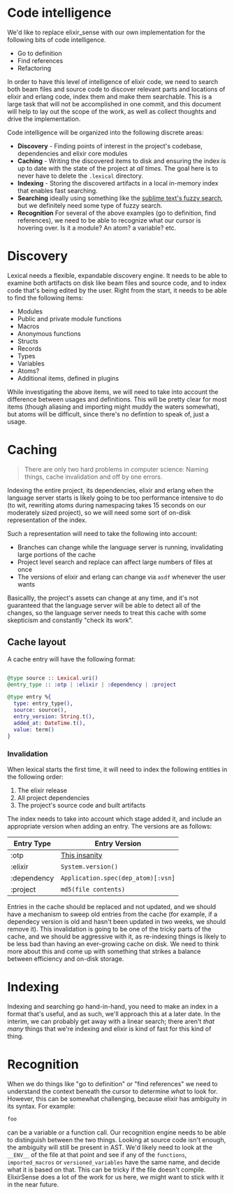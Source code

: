 # Code intelligence

We'd like to replace elixir_sense with our own implementation for the following bits
of code intelligence.

 * Go to definition
 * Find references
 * Refactoring

In order to have this level of intelligence of elixir code, we need to
search both beam files and source code to discover relevant parts and
locations of elixir and erlang code, index them and make them
searchable. This is a large task that will not be accomplished in one
commit, and this document will help to lay out the scope of the work,
as well as collect thoughts and drive the implementation.

Code intelligence will be organized into the following discrete areas:

* **Discovery** - Finding points of interest in the project's codebase, dependencies and elixir core modules
* **Caching** - Writing the discovered items to disk and ensuring the index is up to date with the state of the project at *all times*. The goal here is to never have to delete the `.lexical` directory.
* **Indexing** - Storing the discovered artifacts in a local in-memory index that enables fast searching.
* **Searching** ideally using something like the [sublime text's fuzzy search](https://www.forrestthewoods.com/blog/reverse_engineering_sublime_texts_fuzzy_match/), but we definitely need some type of fuzzy search.
* **Recognition** For several of the above examples (go to definition, find references), we need to be able to recognize what our cursor is hovering over. Is it a module? An atom? a variable? etc.

# Discovery
Lexical needs a flexible, expandable discovery engine. It needs to be
able to examine both artifacts on disk like beam files and source
code, and to index code that's being edited by the user. Right from
the start, it needs to be able to find the following items:

 * Modules
 * Public and private module functions
 * Macros
 * Anonymous functions
 * Structs
 * Records
 * Types
 * Variables
 * Atoms?
 * Additional items, defined in plugins

While investigating the above items, we will need to take into account
the difference between usages and definitions. This will be pretty
clear for most items (though aliasing and importing might muddy the
waters somewhat), but atoms will be difficult, since there's no
defintion to speak of, just a usage.

# Caching
> There are only two hard problems in computer science: Naming things, cache invalidation and off by one errors.

Indexing the entire project, its dependencies, elixir and erlang when
the language server starts is likely going to be too performance
intensive to do (to wit, rewriting atoms during namespacing takes 15
seconds on our moderately sized project), so we will need some sort of
on-disk representation of the index.

Such a representation will need to take the following into account:

  * Branches can change while the language server is running, invalidating large portions of the cache
  * Project level search and replace can affect large numbers of files at once
  * The versions of elixir and erlang can change via `asdf` whenever the user wants

Basicallly, the project's assets can change at any time, and it's not
guaranteed that the language server will be able to detect all of the
changes, so the language server needs to treat this cache with some
skepticism and constantly "check its work".

## Cache layout
A cache entry will have the following format:

```elixir

@type source :: Lexical.uri()
@entry_type :: :otp | :elixir | :dependency | :project

@type entry %{
  type: entry_type(),
  source: source(),
  entry_version: String.t(),
  added_at: DateTime.t(),
  value: term()
}
```

### Invalidation
When lexical starts the first time, it will need to index the
following entities in the following order:

  1. The elixir release
  2. All project dependencies
  3. The project's source code and built artifacts

The index needs to take into account which stage added it, and include an appropriate
version when adding an entry. The versions are as follows:

| Entry Type  | Entry Version |
| ----------- | --------------|
| :otp        | [This insanity](https://stackoverflow.com/questions/9560815/how-to-get-erlangs-release-version-number-from-a-shell/34326368#34326368)|
| :elixir     | `System.version()`|
| :dependency | `Application.spec(dep_atom)[:vsn]`|
| :project    | `md5(file contents)` |

Entries in the cache should be replaced and not updated, and we should
have a mechanism to sweep old entries from the cache (for example, if
a dependecy version is old and hasn't been updated in two weeks, we
should remove it). This invalidation is going to be one of the tricky
parts of the cache, and we should be aggressive with it, as
re-indexing things is likely to be less bad than having an
ever-growing cache on disk.  We need to think more about this and come
up with something that strikes a balance between efficiency and
on-disk storage.

# Indexing
Indexing and searching go hand-in-hand, you need to make an index in a
format that's useful, and as such, we'll approach this at a later
date. In the interim, we can probably get away with a linear search;
there aren't _that many_ things that we're indexing and elixir is kind
of fast for this kind of thing.

# Recognition
When we do things like "go to definition" or "find references" we need
to understand the context beneath the cursor to determine _what_ to
look for. However, this can be somewhat challenging, because elixir
has ambiguity in its syntax. For example:

```elixir
foo
```

can be a variable or a function call. Our recognition engine needs to
be able to distinguish between the two things. Looking at source code
isn't enough, the ambiguity will still be present in AST. We'd likely
need to look at the `__ENV__` of the file at that point and see if any
of the `functions`, `imported_macros` or `versioned_variables` have
the same name, and decide what it is based on that. This can be tricky
if the file doesn't compile. ElixirSense does a lot of the work for us
here, we might want to stick with it in the near future.
